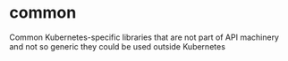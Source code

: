 # common
Common Kubernetes-specific libraries that are not part of API machinery and not so generic they could be used outside Kubernetes
